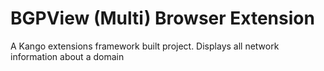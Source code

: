 # BGPView (Multi) Browser Extension

A Kango extensions framework built project. Displays all network information about a domain
